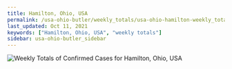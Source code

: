 ```yaml
---
title: Hamilton, Ohio, USA
permalink: /usa-ohio-butler/weekly_totals/usa-ohio-hamilton-weekly_totals.html
last_updated: Oct 11, 2021
keywords: ["Hamilton, Ohio, USA", "weekly totals"]
sidebar: usa-ohio-butler_sidebar
---
```


![Weekly Totals of Confirmed Cases for Hamilton, Ohio, USA](/covid_tracker/images/graphs/usa-ohio-hamilton-weekly_totals_graph.png)
